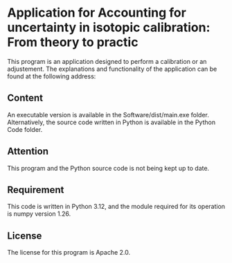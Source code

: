 # Application for Accounting for uncertainty in isotopic calibration: From theory to practic

This program is an application designed to perform a calibration or an adjustement. The explanations and functionality of the application can be found at the following address:

## Content

An executable version is available in the Software/dist/main.exe folder. Alternatively, the source code written in Python is available in the Python Code folder.

## Attention

This program and the Python source code is not being kept up to date.

## Requirement

This code is written in Python 3.12, and the module required for its operation is numpy version 1.26.

## License
The license for this program is Apache 2.0.
